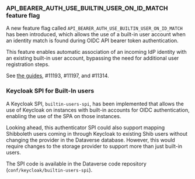### API_BEARER_AUTH_USE_BUILTIN_USER_ON_ID_MATCH feature flag

A new feature flag called `API_BEARER_AUTH_USE_BUILTIN_USER_ON_ID_MATCH` has been introduced, which allows the use of a built-in user
account when an identity match is found during OIDC API bearer token authentication.

This feature enables automatic association of an incoming IdP identity with an existing built-in user account, bypassing
the need for additional user registration steps.

See [the guides](https://dataverse-guide--11193.org.readthedocs.build/en/11193/installation/config.html#feature-flags), #11193, #11197, and #11314.

### Keycloak SPI for Built-In users

A Keycloak SPI, `builtin-users-spi`, has been implemented that allows the use of Keycloak on instances with built-in
accounts for OIDC
authentication, enabling the use of the SPA on those instances.

Looking ahead, this authenticator SPI could also support mapping Shibboleth users coming in through Keycloak to existing
Shib users without changing the provider in the Dataverse database. However, this would require changes to the storage
provider to support more than just built-in users.

The SPI code is available in the Dataverse code repository (`conf/keycloak/builtin-users-spi`).
